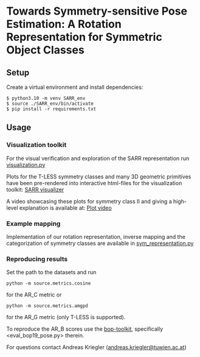 # Towards Symmetry-sensitive Pose Estimation: A Rotation Representation for Symmetric Object Classes

## Setup
Create a virtual environment and install dependencies:
```
$ python3.10 -m venv SARR_env
$ source ./SARR_env/bin/activate
$ pip install -r requirements.txt
```

## Usage
### Visualization toolkit
For the  visual verification and exploration of the SARR representation run [visualization.py](source/visu/visualization.py)

Plots for the T-LESS symmetry classes and many 3D geometric primitives have been pre-rendered into interactive html-files for the visualization toolkit:  [SARR visualizer](https://akriegler.github.io/SARR/)

A video showcasing these plots for symmetry class II and giving a high-level explanation is available at: [Plot video](supplementary/supplementary_video_visualization-toolkit_symmetry_II.mp4)


###  Example mapping
Implementation of our rotation representation, inverse mapping and the categorization of symmetry classes  are available in [sym_representation.py](source/sym_representation.py)


### Reproducing results
Set the path to the datasets and run 
```
python -m source.metrics.cosine
```
for the AR_C metric or 
```
python -m source.metrics.amgpd
```
for the AR_G metric (only T-LESS is supported).

To reproduce the AR_B scores use the [bop-toolkit](https://github.com/thodan/bop_toolkit), specifically <eval_bop19_pose.py> therein.


For questions contact Andreas Kriegler (andreas.kriegler@tuwien.ac.at)